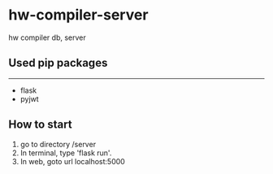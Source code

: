 # hw-compiler-server
hw compiler db, server

## Used pip packages
---

- flask
- pyjwt

## How to start
1. go to directory /server
2. In terminal, type 'flask run'. 
3. In web, goto url localhost:5000
